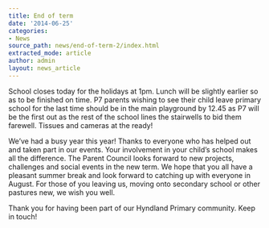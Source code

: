 ```yaml
---
title: End of term
date: '2014-06-25'
categories:
- News
source_path: news/end-of-term-2/index.html
extracted_mode: article
author: admin
layout: news_article
---
```

School closes today for the holidays at 1pm. Lunch will be slightly earlier so as to be finished on time. P7 parents wishing to see their child leave primary school for the last time should be in the main playground by 12.45 as P7 will be the first out as the rest of the school lines the stairwells to bid them farewell. Tissues and cameras at the ready!

We’ve had a busy year this year! Thanks to everyone who has helped out and taken part in our events. Your involvement in your child’s school makes all the difference. The Parent Council looks forward to new projects, challenges and social events in the new term. We hope that you all have a pleasant summer break and look forward to catching up with everyone in August. For those of you leaving us, moving onto secondary school or other pastures new, we wish you well.

Thank you for having been part of our Hyndland Primary community. Keep in touch!
